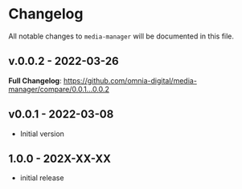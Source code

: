 # Changelog

All notable changes to `media-manager` will be documented in this file.

## v.0.0.2 - 2022-03-26

**Full Changelog**: https://github.com/omnia-digital/media-manager/compare/0.0.1...0.0.2

## v0.0.1 - 2022-03-08

- Initial version

## 1.0.0 - 202X-XX-XX

- initial release
